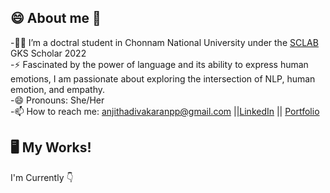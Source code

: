 
## 😄 About me 👋

-👩‍💻 I’m a doctral student in Chonnam National University under the [SCLAB](http://sclab.jnu.ac.kr/index.php/member/) GKS Scholar 2022  
-⚡ Fascinated by the power of language and its ability to express human emotions, I am passionate about exploring the intersection of NLP, human emotion, and empathy.  
-😄 Pronouns: She/Her  
-📫 How to reach me: anjithadivakaranpp@gmail.com ||[LinkedIn](https://www.linkedin.com/in/anjithadivakaran/) || [Portfolio](https://anjithadivakaran.github.io/index.html)  

## 🖥️ My Works!
I'm Currently 👇
